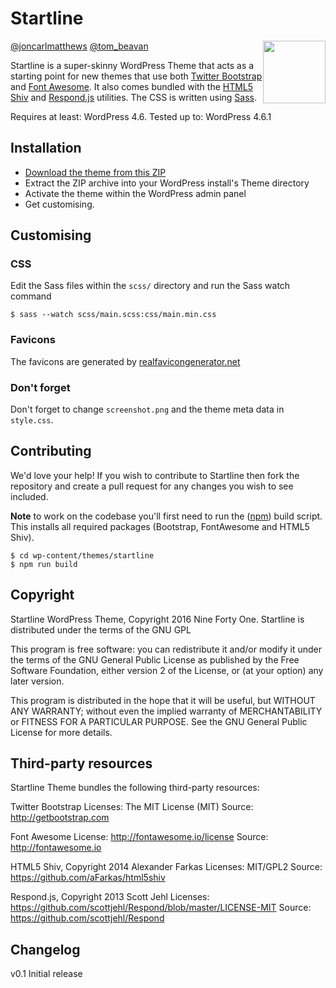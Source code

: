 # Startline

<img src="https://raw.githubusercontent.com/ninefortyone/startline/master/img/logo.png" style="float:right;display:block" height="100">

[@joncarlmatthews](https://twitter.com/joncarlmatthews) [@tom_beavan](https://twitter.com/tom_beavan)

Startline is a super-skinny WordPress Theme that acts as a starting point for new themes that use both [Twitter Bootstrap](http://getbootstrap.com/) and [Font Awesome](http://fontawesome.io/). It also comes bundled with the [HTML5 Shiv](https://github.com/aFarkas/html5shiv) and [Respond.js](https://github.com/scottjehl/Respond) utilities. The CSS is written using [Sass](http://sass-lang.com/).

Requires at least: WordPress 4.6. Tested up to: WordPress 4.6.1

## Installation

 - [Download the theme from this ZIP](http://ninefortyone.co.uk/startline/latest.zip)
 - Extract the ZIP archive into your WordPress install's Theme directory
 - Activate the theme within the WordPress admin panel
 - Get customising.

## Customising

### CSS

Edit the Sass files within the `scss/` directory and run the Sass watch command

`$ sass --watch scss/main.scss:css/main.min.css`

### Favicons

The favicons are generated by [realfavicongenerator.net](http://realfavicongenerator.net/)

### Don't forget

Don't forget to change `screenshot.png` and the theme meta data in `style.css`.

## Contributing

We'd love your help! If you wish to contribute to Startline then fork the repository and create a pull request for any changes you wish to see included.

**Note** to work on the codebase you'll first need to run the ([npm](https://www.npmjs.com/)) build script. This installs all required packages (Bootstrap, FontAwesome and HTML5 Shiv).

```
$ cd wp-content/themes/startline
$ npm run build
```

## Copyright

Startline WordPress Theme, Copyright 2016 Nine Forty One.
Startline is distributed under the terms of the GNU GPL

This program is free software: you can redistribute it and/or modify
it under the terms of the GNU General Public License as published by
the Free Software Foundation, either version 2 of the License, or
(at your option) any later version.

This program is distributed in the hope that it will be useful,
but WITHOUT ANY WARRANTY; without even the implied warranty of
MERCHANTABILITY or FITNESS FOR A PARTICULAR PURPOSE. See the
GNU General Public License for more details.

## Third-party resources

Startline Theme bundles the following third-party resources:

Twitter Bootstrap
Licenses: The MIT License (MIT)
Source: http://getbootstrap.com

Font Awesome
License: http://fontawesome.io/license
Source: http://fontawesome.io

HTML5 Shiv, Copyright 2014 Alexander Farkas
Licenses: MIT/GPL2
Source: https://github.com/aFarkas/html5shiv

Respond.js, Copyright 2013 Scott Jehl
Licenses: https://github.com/scottjehl/Respond/blob/master/LICENSE-MIT
Source: https://github.com/scottjehl/Respond

## Changelog

v0.1 Initial release
